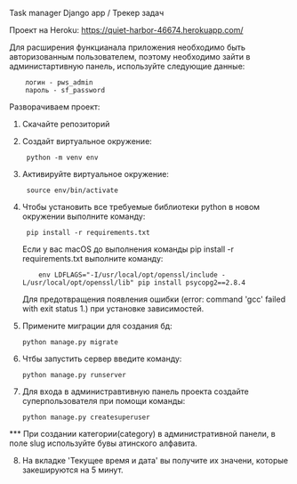 Task manager Django app / Трекер задач

Проект на Heroku: https://quiet-harbor-46674.herokuapp.com/

Для расширения функцианала приложения необходимо быть авторизованным пользователем, поэтому необходимо зайти в администартивную панель, используйте следующие данные:
        
        логин - pws_admin
        пароль - sf_password

Разворачиваем проект:

1. Скачайте репозиторий
2. Создайт виртуальное окружение: 

        python -m venv env
       
3. Активируйте виртуальное окружение: 

        source env/bin/activate
        
4. Чтобы установить все требуемые библиотеки python в новом окружении выполните команду: 

        pip install -r requirements.txt
   
   Если у вас macOS до выполнения команды pip install -r requirements.txt выполните команду:       
   
           env LDFLAGS="-I/usr/local/opt/openssl/include -L/usr/local/opt/openssl/lib" pip install psycopg2==2.8.4      
   
   Для предотвращения появления ошибки (error: command 'gcc' failed with exit status 1.) при установке зависимостей.
   
5. Примените миграции для создания бд: 

       python manage.py migrate

6. Чтбы запустить сервер введите команду: 

       python manage.py runserver

7. Для входа в администравтивную панель проекта создайте суперпользователя при помощи команды: 

       python manage.py createsuperuser

*** При создании категории(category) в административной панели, в поле slug используйте бувы атинского алфавита.

8. На вкладке 'Текущее время и дата' вы получите их значени, которые закешируются на 5 минут.
